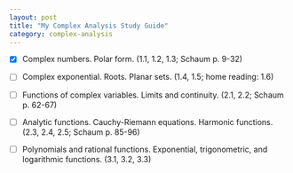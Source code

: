 ```yaml
---
layout: post
title: "My Complex Analysis Study Guide"
category: complex-analysis
---
```


- [x] Complex numbers. Polar form. (1.1, 1.2, 1.3; Schaum p. 9-32)

- [ ] Complex exponential. Roots. Planar sets. (1.4, 1.5; home reading: 1.6)

- [ ] Functions of complex variables. Limits and continuity. (2.1, 2.2; Schaum p. 62-67)

- [ ] Analytic functions. Cauchy-Riemann equations. Harmonic functions. (2.3, 2.4, 2.5; Schaum p. 85-96)

- [ ] Polynomials and rational functions. Exponential, trigonometric, and logarithmic functions. (3.1, 3.2, 3.3)